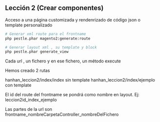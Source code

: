 ## Lección 2 (Crear componentes)

Acceso a una página customizada y rendenrizado de código json o template personalizado

````bash
# Generar xml route para el frontname
php pestle.phar magento2:generate:route

# Generar layout xml , su template y block
php pestle.phar generate_view
````
Cada url , un fichero y en ese fichero, un método execute

Hemos creado 2 rutas

hanhan_leccion2/index/index sin template
hanhan_leccion2/index/ejemplo con template

El id del route del frontname se pondrá como nombre en layout. Ej: leccion2id_index_ejemplo

Las partes de la url son frontname_nombreCarpetaController_nombreDelFichero
